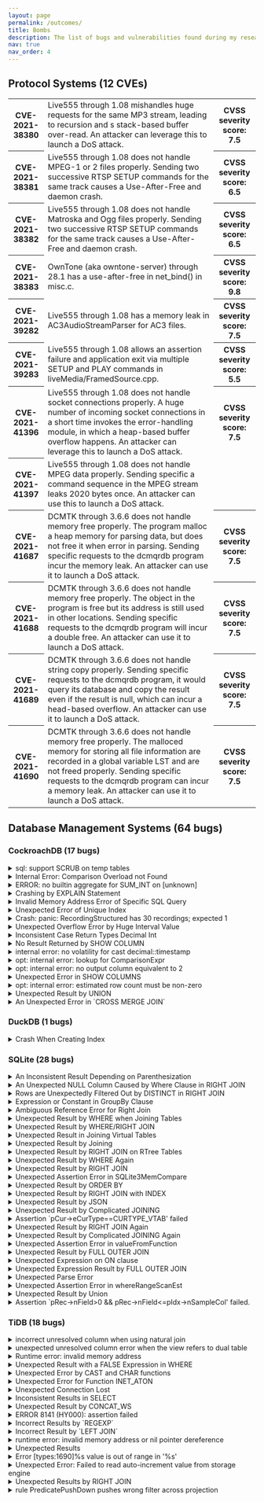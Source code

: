 ```yaml
---
layout: page
permalink: /outcomes/
title: Bombs
description: The list of bugs and vulnerabilities found during my research.
nav: true
nav_order: 4
---
```


<!-- pages/outcomes.md -->
<div class="outcomes">
<div class="container">
    <h2>Protocol Systems (12 CVEs)</h2>
    <div class="table-responsive">
    <table class="table table-sm table-borderless">
    <tr>
        <th scope="row">CVE-2021-38380 </th>
        <td> 
        Live555 through 1.08 mishandles huge requests for the same MP3 stream, leading to recursion and s stack-based buffer over-read. An attacker can leverage this to launch a DoS attack.
        </td>
        <th>CVSS severity score: 7.5</th>
    </tr>
    <tr>
        <th scope="row">CVE-2021-38381 </th>
        <td> 
        Live555 through 1.08 does not handle MPEG-1 or 2 files properly. Sending two successive RTSP SETUP commands for the same track causes a Use-After-Free and daemon crash.
        </td>
        <th scope="row">CVSS severity score: 6.5</th>
    </tr>
    <tr>
        <th scope="row">CVE-2021-38382 </th>
        <td> 
        Live555 through 1.08 does not handle Matroska and Ogg files properly. Sending two successive RTSP SETUP commands for the same track causes a Use-After-Free and daemon crash.
        </td>
        <th scope="row">CVSS severity score: 6.5</th>
    </tr>
    <tr>
        <th scope="row">CVE-2021-38383 </th>
        <td> 
        OwnTone (aka owntone-server) through 28.1 has a use-after-free in net_bind() in misc.c.
        </td>
        <th scope="row">CVSS severity score: 9.8</th>
    </tr>
    <tr>
        <th scope="row">CVE-2021-39282 </th>
        <td> 
        Live555 through 1.08 has a memory leak in AC3AudioStreamParser for AC3 files.
        </td>
        <th scope="row">CVSS severity score: 7.5</th>
    </tr>
    <tr>
        <th scope="row">CVE-2021-39283 </th>
        <td> 
        Live555 through 1.08 allows an assertion failure and application exit via multiple SETUP and PLAY commands in liveMedia/FramedSource.cpp.
        </td>
        <th scope="row">CVSS severity score: 5.5</th>
    </tr>
    <tr>
        <th scope="row">CVE-2021-41396 </th>
        <td> 
        Live555 through 1.08 does not handle socket connections properly. A huge number of incoming socket connections in a short time invokes the error-handling module, in which a heap-based buffer overflow happens. An attacker can leverage this to launch a DoS attack.
        </td>
        <th scope="row">CVSS severity score: 7.5</th>
    </tr>
    <tr>
        <th scope="row">CVE-2021-41397 </th>
        <td> 
        Live555 through 1.08 does not handle MPEG data properly. Sending specific a command sequence in the MPEG stream leaks 2020 bytes once. An attacker can use this to launch a DoS attack.
        </td>
    </tr>
    <tr>
        <th scope="row">CVE-2021-41687 </th>
        <td> 
        DCMTK through 3.6.6 does not handle memory free properly. The program malloc a heap memory for parsing data, but does not free it when error in parsing. Sending specific requests to the dcmqrdb program incur the memory leak. An attacker can use it to launch a DoS attack.
        </td>
        <th scope="row">CVSS severity score: 7.5</th>
    </tr>
    <tr>
        <th scope="row">CVE-2021-41688 </th>
        <td> 
        DCMTK through 3.6.6 does not handle memory free properly. The object in the program is free but its address is still used in other locations. Sending specific requests to the dcmqrdb program will incur a double free. An attacker can use it to launch a DoS attack.
        </td>
        <th scope="row">CVSS severity score: 7.5</th>
    </tr>
    <tr>
        <th scope="row">CVE-2021-41689 </th>
        <td> 
        DCMTK through 3.6.6 does not handle string copy properly. Sending specific requests to the dcmqrdb program, it would query its database and copy the result even if the result is null, which can incur a head-based overflow. An attacker can use it to launch a DoS attack.
        </td>
        <th scope="row">CVSS severity score: 7.5</th>
    </tr>
    <tr>
        <th scope="row">CVE-2021-41690 </th>
        <td> 
        DCMTK through 3.6.6 does not handle memory free properly. The malloced memory for storing all file information are recorded in a global variable LST and are not freed properly. Sending specific requests to the dcmqrdb program can incur a memory leak. An attacker can use it to launch a DoS attack.
        </td>
        <th scope="row">CVSS severity score: 7.5</th>
    </tr>
    </table>
    </div>
</div>

<div class="container">
    <h2>Database Management Systems (64 bugs)</h2>
    <h3>CockroachDB (17 bugs)</h3>
    <details>
    <summary>sql: support SCRUB on temp tables</summary>
    Status: confirmed<br />
    Link: <a href="https://github.com/cockroachdb/cockroach/issues/83770">https://github.com/cockroachdb/cockroach/issues/83770</a> <br />
    </details>
    <details>
    <summary>Internal Error: Comparison Overload not Found</summary>
    Status: confirmed<br />
    Link: <a href="https://github.com/cockroachdb/cockroach/issues/83792">https://github.com/cockroachdb/cockroach/issues/83792</a> <br />
    </details>
    <details>
    <summary>ERROR: no builtin aggregate for SUM_INT on [unknown]</summary>
    Status: confirmed<br />
    Link: <a href="https://github.com/cockroachdb/cockroach/issues/83874">https://github.com/cockroachdb/cockroach/issues/83874</a> <br />
    </details>
    <details>
    <summary>Crashing by EXPLAIN Statement</summary>
    Status: unconfirmed<br />
    Link: <a href="https://github.com/cockroachdb/cockroach/issues/83965">https://github.com/cockroachdb/cockroach/issues/83965</a> <br />
    </details>
    <details>
    <summary>Invalid Memory Address Error of Specific SQL Query</summary>
    Status: unconfirmed<br />
    Link: <a href="https://github.com/cockroachdb/cockroach/issues/83973">https://github.com/cockroachdb/cockroach/issues/83973</a> <br />
    </details>
    <details>
    <summary>Unexpected Error of Unique Index</summary>
    Status: unconfirmed<br />
    Link: <a href="https://github.com/cockroachdb/cockroach/issues/83976">https://github.com/cockroachdb/cockroach/issues/83976</a> <br />
    </details>
    <details>
    <summary>Crash: panic: RecordingStructured has 30 recordings; expected 1</summary>
    Status: unconfirmed<br />
    Link: <a href="https://github.com/cockroachdb/cockroach/issues/84056">https://github.com/cockroachdb/cockroach/issues/84056</a> <br />
    </details>
    <details>
    <summary>Unexpected Overflow Error by Huge Interval Value</summary>
    Status: unconfirmed<br />
    Link: <a href="https://github.com/cockroachdb/cockroach/issues/84154">https://github.com/cockroachdb/cockroach/issues/84154</a> <br />
    </details>
    <details>
    <summary>Inconsistent Case Return Types Decimal Int</summary>
    Status: unconfirmed<br />
    Link: <a href="https://github.com/cockroachdb/cockroach/issues/85356">https://github.com/cockroachdb/cockroach/issues/85356</a> <br />
    </details>
    <details>
    <summary>No Result Returned by SHOW COLUMN</summary>
    Status: unconfirmed<br />
    Link: <a href="https://github.com/cockroachdb/cockroach/issues/85388">https://github.com/cockroachdb/cockroach/issues/85388</a> <br />
    </details>
    <details>
    <summary>internal error: no volatility for cast decimal::timestamp</summary>
    Status: unconfirmed<br />
    Link: <a href="https://github.com/cockroachdb/cockroach/issues/85389">https://github.com/cockroachdb/cockroach/issues/85389</a> <br />
    </details>
    <details>
    <summary>opt: internal error: lookup for ComparisonExpr</summary>
    Status: unconfirmed<br />
    Link: <a href="https://github.com/cockroachdb/cockroach/issues/85390">https://github.com/cockroachdb/cockroach/issues/85390</a> <br />
    </details>
    <details>
    <summary>opt: internal error: no output column equivalent to 2</summary>
    Status: unconfirmed<br />
    Link: <a href="https://github.com/cockroachdb/cockroach/issues/85393">https://github.com/cockroachdb/cockroach/issues/85393</a> <br />
    </details>
    <details>
    <summary>Unexpected Error in SHOW COLUMNS</summary>
    Status: unconfirmed<br />
    Link: <a href="https://github.com/cockroachdb/cockroach/issues/85394">https://github.com/cockroachdb/cockroach/issues/85394</a> <br />
    </details>
    <details>
    <summary>opt: internal error: estimated row count must be non-zero </summary>
    Status: unconfirmed<br />
    Link: <a href="https://github.com/cockroachdb/cockroach/issues/85499">https://github.com/cockroachdb/cockroach/issues/85499</a> <br />
    </details>
    <details>
    <summary>Unexpected Result by UNION</summary>
    Status: unconfirmed<br />
    Link: <a href="https://github.com/cockroachdb/cockroach/issues/85502">https://github.com/cockroachdb/cockroach/issues/85502</a> <br />
    </details>
    <details>
    <summary>An Unexpected Error in `CROSS MERGE JOIN`</summary>
    Status: unconfirmed<br />
    Link: <a href="https://github.com/cockroachdb/cockroach/issues/88104">https://github.com/cockroachdb/cockroach/issues/88104</a> <br />
    </details>
    <h3>DuckDB (1 bugs)</h3>
    <details>
    <summary>Crash When Creating Index</summary>
    Status: unconfirmed<br />
    Link: <a href="https://github.com/duckdb/duckdb/issues/4976">https://github.com/duckdb/duckdb/issues/4976</a> <br />
    </details>
    <h3>SQLite (28 bugs)</h3>
    <details>
    <summary>An Inconsistent Result Depending on Parenthesization</summary>
    Status: fixed<br />
    Link: <a href="https://sqlite.org/forum/forumpost/af3d07f908">https://sqlite.org/forum/forumpost/af3d07f908</a> <br />
    </details>
    <details>
    <summary>An Unexpected NULL Column Caused by Where Clause in RIGHT JOIN</summary>
    Status: fixed<br />
    Link: <a href="https://sqlite.org/forum/forumpost/41cc3851d8">https://sqlite.org/forum/forumpost/41cc3851d8</a> <br />
    </details>
    <details>
    <summary>Rows are Unexpectedly Filtered Out by DISTINCT in RIGHT JOIN</summary>
    Status: fixed<br />
    Link: <a href="https://sqlite.org/forum/forumpost/c06b10ad7e">https://sqlite.org/forum/forumpost/c06b10ad7e</a> <br />
    </details>
    <details>
    <summary>Expression or Constant in GroupBy Clause</summary>
    Status: fixed<br />
    Link: <a href="https://sqlite.org/forum/forumpost/2458c5dea2">https://sqlite.org/forum/forumpost/2458c5dea2</a> <br />
    </details>
    <details>
    <summary>Ambiguous Reference Error for Right Join</summary>
    Status: confirmed<br />
    Link: <a href="https://sqlite.org/forum/forumpost/e90a8e6e6f">https://sqlite.org/forum/forumpost/e90a8e6e6f</a> <br />
    </details>
    <details>
    <summary>Unexpected Result by WHERE when Joining Tables</summary>
    Status: fixed<br />
    Link: <a href="https://sqlite.org/forum/forumpost/687b0bf563">https://sqlite.org/forum/forumpost/687b0bf563</a> <br />
    </details>
    <details>
    <summary>Unexpected Result by WHERE/RIGHT JOIN</summary>
    Status: fixed<br />
    Link: <a href="https://sqlite.org/forum/forumpost/5cfe08eed6">https://sqlite.org/forum/forumpost/5cfe08eed6</a> <br />
    </details>
    <details>
    <summary>Unexpected Result in Joining Virtual Tables</summary>
    Status: fixed<br />
    Link: <a href="https://sqlite.org/forum/forumpost/3902c7b833">https://sqlite.org/forum/forumpost/3902c7b833</a> <br />
    </details>
    <details>
    <summary>Unexpected Result by Joining</summary>
    Status: fixed<br />
    Link: <a href="https://sqlite.org/forum/forumpost/c2554d560b">https://sqlite.org/forum/forumpost/c2554d560b</a> <br />
    </details>
    <details>
    <summary>Unexpected Result by RIGHT JOIN on RTree Tables</summary>
    Status: fixed<br />
    Link: <a href="https://sqlite.org/forum/forumpost/087de2d9ec">https://sqlite.org/forum/forumpost/087de2d9ec</a> <br />
    </details>
    <details>
    <summary>Unexpected Result by WHERE Again</summary>
    Status: fixed<br />
    Link: <a href="https://sqlite.org/forum/forumpost/de16c4abe2">https://sqlite.org/forum/forumpost/de16c4abe2</a> <br />
    </details>
    <details>
    <summary>Unexpected Result by RIGHT JOIN</summary>
    Status: fixed<br />
    Link: <a href="https://sqlite.org/forum/forumpost/206d99a16d">https://sqlite.org/forum/forumpost/206d99a16d</a> <br />
    </details>
    <details>
    <summary>Unexpected Assertion Error in SQLite3MemCompare</summary>
    Status: fixed<br />
    Link: <a href="https://sqlite.org/forum/forumpost/800eecf5e6">https://sqlite.org/forum/forumpost/800eecf5e6</a> <br />
    </details>
    <details>
    <summary>Unexpected Result by ORDER BY</summary>
    Status: fixed<br />
    Link: <a href="https://sqlite.org/forum/forumpost/323f86cc30">https://sqlite.org/forum/forumpost/323f86cc30</a> <br />
    </details>
    <details>
    <summary>Unexpected Result by RIGHT JOIN with INDEX</summary>
    Status: fixed<br />
    Link: <a href="https://sqlite.org/forum/forumpost/c4676c4956">https://sqlite.org/forum/forumpost/c4676c4956</a> <br />
    </details>
    <details>
    <summary>Unexpected Result by JSON</summary>
    Status: fixed<br />
    Link: <a href="https://sqlite.org/forum/forumpost/3d9caa45cb">https://sqlite.org/forum/forumpost/3d9caa45cb</a> <br />
    </details>
    <details>
    <summary>Unexpected Result by Complicated JOINING</summary>
    Status: unconfirmed<br />
    Link: <a href="https://sqlite.org/forum/forumpost/eeb8173cf8">https://sqlite.org/forum/forumpost/eeb8173cf8</a> <br />
    </details>
    <details>
    <summary>Assertion `pCur->eCurType==CURTYPE_VTAB' failed</summary>
    Status: fixed<br />
    Link: <a href="https://sqlite.org/forum/forumpost/dafe0500b0">https://sqlite.org/forum/forumpost/dafe0500b0</a> <br />
    </details>
    <details>
    <summary>Unexpected Result by RIGHT JOIN Again</summary>
    Status: fixed<br />
    Link: <a href="https://sqlite.org/forum/forumpost/51e6959f61">https://sqlite.org/forum/forumpost/51e6959f61</a> <br />
    </details>
    <details>
    <summary>Unexpected Result by Complicated JOINING Again</summary>
    Status: fixed<br />
    Link: <a href="https://sqlite.org/forum/forumpost/b40696f501">https://sqlite.org/forum/forumpost/b40696f501</a> <br />
    </details>
    <details>
    <summary>Unexpected Assertion Error in valueFromFunction</summary>
    Status: unconfirmed<br />
    Link: <a href="https://sqlite.org/forum/forumpost/e3243e07e8">https://sqlite.org/forum/forumpost/e3243e07e8</a> <br />
    </details>
    <details>
    <summary>Unexpected Result by FULL OUTER JOIN</summary>
    Status: fixed<br />
    Link: <a href="https://sqlite.org/forum/forumpost/5610c17c3d">https://sqlite.org/forum/forumpost/5610c17c3d</a> <br />
    </details>
    <details>
    <summary>Unexpected Expression on ON clause</summary>
    Status: fixed<br />
    Link: <a href="https://sqlite.org/forum/forumpost/57bdf2217d">https://sqlite.org/forum/forumpost/57bdf2217d</a> <br />
    </details>
    <details>
    <summary>Unexpected Expression Result by FULL OUTER JOIN</summary>
    Status: fixed<br />
    Link: <a href="https://sqlite.org/forum/forumpost/6650cd40b5">https://sqlite.org/forum/forumpost/6650cd40b5</a> <br />
    </details>
    <details>
    <summary>Unexpected Parse Error</summary>
    Status: fixed<br />
    Link: <a href="https://sqlite.org/forum/forumpost/1a7fea4651">https://sqlite.org/forum/forumpost/1a7fea4651</a> <br />
    </details>
    <details>
    <summary>Unexpected Assertion Error in whereRangeScanEst</summary>
    Status: fixed<br />
    Link: <a href="https://sqlite.org/forum/forumpost/c3496cf6b1">https://sqlite.org/forum/forumpost/c3496cf6b1</a> <br />
    </details>
    <details>
    <summary>Unexpected Result by Union</summary>
    Status: unconfirmed<br />
    Link: <a href="https://sqlite.org/forum/forumpost/174afeae57">https://sqlite.org/forum/forumpost/174afeae57</a> <br />
    </details>
    <details>
    <summary>Assertion `pRec->nField>0 && pRec->nField<=pIdx->nSampleCol' failed.</summary>
    Status: unconfirmed<br />
    Link: <a href="https://sqlite.org/forum/forumpost/3607259d3c">https://sqlite.org/forum/forumpost/3607259d3c</a> <br />
    </details>
    <h3>TiDB (18 bugs)</h3>
    <details>
    <summary>incorrect unresolved column when using natural join</summary>
    Status: confirmed<br />
    Link: <a href="https://github.com/pingcap/tidb/issues/35522">https://github.com/pingcap/tidb/issues/35522</a> <br />
    </details>
    <details>
    <summary>unexpected unresolved column error when the view refers to dual table</summary>
    Status: fixed<br />
    Link: <a href="https://github.com/pingcap/tidb/issues/35527">https://github.com/pingcap/tidb/issues/35527</a> <br />
    </details>
    <details>
    <summary>Runtime error: invalid memory address</summary>
    Status: confirmed<br />
    Link: <a href="https://github.com/pingcap/tidb/issues/35623">https://github.com/pingcap/tidb/issues/35623</a> <br />
    </details>
    <details>
    <summary>Unexpected Result with a FALSE Expression in WHERE</summary>
    Status: confirmed<br />
    Link: <a href="https://github.com/pingcap/tidb/issues/35645">https://github.com/pingcap/tidb/issues/35645</a> <br />
    </details>
    <details>
    <summary>Unexpected Error by CAST and CHAR functions</summary>
    Status: confirmed<br />
    Link: <a href="https://github.com/pingcap/tidb/issues/35652">https://github.com/pingcap/tidb/issues/35652</a> <br />
    </details>
    <details>
    <summary>Unexpected Error for Function INET_ATON</summary>
    Status: confirmed<br />
    Link: <a href="https://github.com/pingcap/tidb/issues/35677">https://github.com/pingcap/tidb/issues/35677</a> <br />
    </details>
    <details>
    <summary>Unexpected Connection Lost</summary>
    Status: confirmed<br />
    Link: <a href="https://github.com/pingcap/tidb/issues/35678">https://github.com/pingcap/tidb/issues/35678</a> <br />
    </details>
    <details>
    <summary>Inconsistent Results in SELECT</summary>
    Status: unconfirmed<br />
    Link: <a href="https://github.com/pingcap/tidb/issues/36853">https://github.com/pingcap/tidb/issues/36853</a> <br />
    </details>
    <details>
    <summary>Unexpected Result by CONCAT_WS</summary>
    Status: unconfirmed<br />
    Link: <a href="https://github.com/pingcap/tidb/issues/36888">https://github.com/pingcap/tidb/issues/36888</a> <br />
    </details>
    <details>
    <summary>ERROR 8141 (HY000): assertion failed</summary>
    Status: unconfirmed<br />
    Link: <a href="https://github.com/pingcap/tidb/issues/38295">https://github.com/pingcap/tidb/issues/38295</a> <br />
    </details>
    <details>
    <summary>Incorrect Results by `REGEXP`</summary>
    Status: unconfirmed<br />
    Link: <a href="https://github.com/pingcap/tidb/issues/38303">https://github.com/pingcap/tidb/issues/38303</a> <br />
    </details>
    <details>
    <summary>Incorrect Result by `LEFT JOIN`</summary>
    Status: unconfirmed<br />
    Link: <a href="https://github.com/pingcap/tidb/issues/38304">https://github.com/pingcap/tidb/issues/38304</a> <br />
    </details>
    <details>
    <summary>runtime error: invalid memory address or nil pointer dereference</summary>
    Status: unconfirmed<br />
    Link: <a href="https://github.com/pingcap/tidb/issues/38305">https://github.com/pingcap/tidb/issues/38305</a> <br />
    </details>
    <details>
    <summary>Unexpected Results</summary>
    Status: unconfirmed<br />
    Link: <a href="https://github.com/pingcap/tidb/issues/38310">https://github.com/pingcap/tidb/issues/38310</a> <br />
    </details>
    <details>
    <summary>Error [types:1690]%s value is out of range in '%s'</summary>
    Status: unconfirmed<br />
    Link: <a href="https://github.com/pingcap/tidb/issues/38352">https://github.com/pingcap/tidb/issues/38352</a> <br />
    </details>
    <details>
    <summary>Unexpected Error: Failed to read auto-increment value from storage engine</summary>
    Status: unconfirmed<br />
    Link: <a href="https://github.com/pingcap/tidb/issues/38483">https://github.com/pingcap/tidb/issues/38483</a> <br />
    </details>
    <details>
    <summary>Unexpected Results by RIGHT JOIN</summary>
    Status: unconfirmed<br />
    Link: <a href="https://github.com/pingcap/tidb/issues/38654">https://github.com/pingcap/tidb/issues/38654</a> <br />
    </details>
    <details>
    <summary>rule PredicatePushDown pushes wrong filter across projection</summary>
    Status: unconfirmed<br />
    Link: <a href="https://github.com/pingcap/tidb/issues/38736">https://github.com/pingcap/tidb/issues/38736</a> <br />
    </details>
</div>

</div>